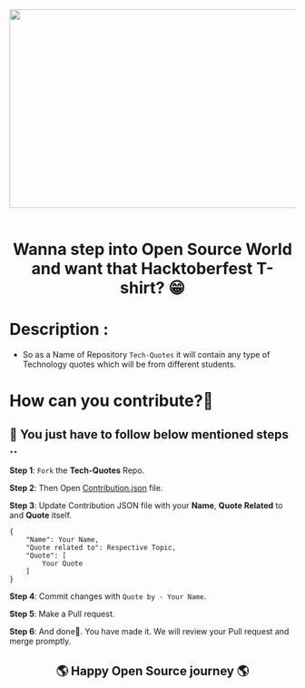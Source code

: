 <div align="center">
<img src="https://github.com/DSC-SITRC/Tech-Quotes/blob/master/Banner (2).png" width ="790" height="350">
</div>

<br>

<div align="center">
<h1>Wanna step into Open Source World and want that Hacktoberfest T-shirt? 😁 </h1>
</div>

# Description :

- So as a Name of Repository `Tech-Quotes` it will contain any type of Technology quotes which will be from different students.

# How can you contribute?🤔

## 📌 You just have to follow below mentioned steps ..

**Step 1**: `Fork` the **Tech-Quotes** Repo.

**Step 2**: Then Open [Contribution.json](https://github.com/DSC-SITRC/Tech-Quotes/blob/master/Contribution.json) file.

**Step 3**: Update Contribution JSON file with your **Name**, **Quote Related** to and **Quote** itself.
```
{
    "Name": Your Name,
    "Quote related to": Respective Topic,
    "Quote": [
        Your Quote
    ]
}
```

**Step 4**: Commit changes with `Quote by - Your Name`.

**Step 5**: Make a Pull request.

**Step 6**: And done🥳. You have made it. We will review your Pull request and merge promptly.

<div align="center">
    <h2>🌎 Happy Open Source journey 🌎</h2> 
</div>

